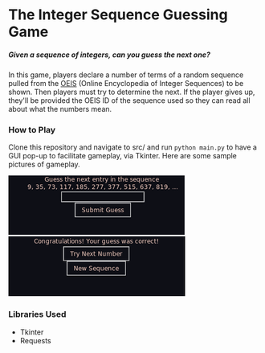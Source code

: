 # The Integer Sequence Guessing Game
##### Given a sequence of integers, can you guess the next one? 

In this game, players declare a number of terms of a random sequence pulled from the [OEIS](https://oeis.org/) (Online Encyclopedia of Integer Sequences) to be shown. Then players must try to determine the next. If the player gives up, they'll be provided the OEIS ID of the sequence used so they can read all about what the numbers mean. 

### How to Play

Clone this repository and navigate to src/ and run `python main.py` to have a GUI pop-up to facilitate gameplay, via Tkinter. Here are some sample pictures of gameplay.

![Sample gameplay picture showing prompt to guess next integer](pics/gameplay1.png) ![Sample gameplay picture after winning a round](pics/gameplay2.png)

### Libraries Used
* Tkinter
* Requests
